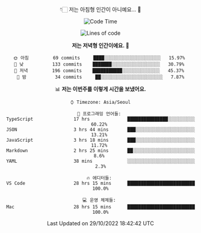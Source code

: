 <div align='center'>
 
👇🏻 저는 아침형 인간이 아니예요... 🙊
 
<!--START_SECTION:waka-->
![Code Time](http://img.shields.io/badge/Code%20Time-2%2C022%20hrs%202%20mins-blue)

![Lines of code](https://img.shields.io/badge/%EC%A0%80%EB%8A%94%20%EC%97%AC%ED%83%9C%EA%B9%8C%EC%A7%80%20-300%20Thousand%20%EC%A4%84%EC%9D%98%20%EC%BD%94%EB%93%9C%EB%A5%BC%20%EC%9E%91%EC%84%B1%ED%96%88%EC%96%B4%EC%9A%94.-blue)

**저는 저녁형 인간이에요. 🦉** 

```text
🌞 아침         69 commits     ████░░░░░░░░░░░░░░░░░░░░░   15.97% 
🌆 낮　         133 commits    ███████░░░░░░░░░░░░░░░░░░   30.79% 
🌃 저녁         196 commits    ███████████░░░░░░░░░░░░░░   45.37% 
🌙 밤　         34 commits     ██░░░░░░░░░░░░░░░░░░░░░░░   7.87%

```


📊 **저는 이번주를 이렇게 시간을 보냈어요.** 

```text
⌚︎ Timezone: Asia/Seoul

💬 프로그래밍 언어들: 
TypeScript               17 hrs              ███████████████░░░░░░░░░░   60.22% 
JSON                     3 hrs 44 mins       ███░░░░░░░░░░░░░░░░░░░░░░   13.21% 
JavaScript               3 hrs 18 mins       ███░░░░░░░░░░░░░░░░░░░░░░   11.72% 
Markdown                 2 hrs 25 mins       ██░░░░░░░░░░░░░░░░░░░░░░░   8.6% 
YAML                     38 mins             ░░░░░░░░░░░░░░░░░░░░░░░░░   2.3%

🔥 에디터들: 
VS Code                  28 hrs 15 mins      █████████████████████████   100.0%

💻 운영 체제들: 
Mac                      28 hrs 15 mins      █████████████████████████   100.0%

```


 Last Updated on 29/10/2022 18:42:42 UTC
<!--END_SECTION:waka-->
 </div>
<!---
Emewjin/Emewjin is a ✨ special ✨ repository because its `README.md` (this file) appears on your GitHub profile.
You can click the Preview link to take a look at your changes.
--->
